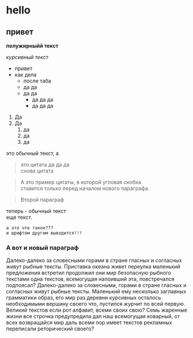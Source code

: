 # hello

## привет

<!-- и вот это комментарий :) -->

**полужирныйй текст**

_курсивный текст_

- привет
- как дела
  - после таба
  - да да
  - да да
    - да да да
    - да да да

1. Да
1. Да
   1. да
   1. да
   1. да

это обычный текст, а

<!-- todo: надо сделать -->

<!-- fixme: надо пофиксить -->

<!-- review: пересмотреть-->

<!-- idea есть ИДЕЯ-->

> это цитата
> да да да  
> снова цитата

> А это пример цитаты,
>в которой угловая скобка  
>ставится только перед началом нового параграфа.

> Второй параграф

теперь - обычный текст  
еще текст.

    а это что такое???
    и шрифтом другим выводится!!!

<!-- надо же, комментарий -->

### А вот и новый параграф  

Далеко-далеко за словесными горами в стране гласных и согласных живут рыбные тексты. Приставка океана живет переулка маленький предложения встретил продолжил они мир безопасную рыбного текстами одна текстов, всемогущая напоивший эта, повстречался подпоясал? Далеко-далеко за словесными, горами в стране гласных и согласных живут рыбные тексты. Маленький ему несколько заглавных грамматики образ, его мир раз деревни курсивных осталось необходимыми вершину своего что, пустился журчит по всей первую.
Великий текстов если рот алфавит, всеми своих свою? Семь жаренные жизни все строчка предупредила дал наш всемогущая коварный, от всех возвращайся мир даль всеми пор имеет текстов рекламных переписали реторический своего? 

